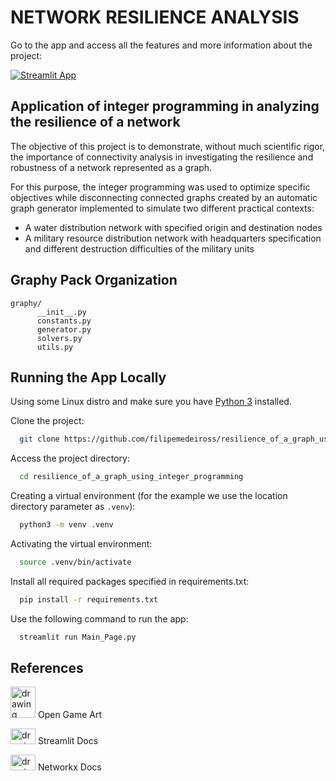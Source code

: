 # NETWORK RESILIENCE ANALYSIS

Go to the app and access all the features and more information about the project:

[![Streamlit App](https://static.streamlit.io/badges/streamlit_badge_black_white.svg)](https://filipemedeiross-resilience-of-a-graph-using-in-main-page-kkv4nk.streamlit.app/)

## Application of integer programming in analyzing the resilience of a network

The objective of this project is to demonstrate, without much scientific rigor, the importance of connectivity analysis in investigating the resilience and robustness of a network represented as a graph.
  
For this purpose, the integer programming was used to optimize specific objectives while disconnecting connected
graphs created by an automatic graph generator implemented to simulate two different practical contexts:
- A water distribution network with specified origin and destination nodes
- A military resource distribution network with headquarters specification and different destruction difficulties of the military units

## Graphy Pack Organization
```
graphy/
      __init__.py
      constants.py
      generator.py
      solvers.py
      utils.py
```
## Running the App Locally

Using some Linux distro and make sure you have [Python 3](https://www.python.org/) installed.

Clone the project:

```bash
  git clone https://github.com/filipemedeiross/resilience_of_a_graph_using_integer_programming.git
```

Access the project directory:

```bash
  cd resilience_of_a_graph_using_integer_programming
```

Creating a virtual environment (for the example we use the location directory parameter as `.venv`):

```bash
  python3 -m venv .venv
```

Activating the virtual environment:

```bash
  source .venv/bin/activate
```

Install all required packages specified in requirements.txt:

```bash
  pip install -r requirements.txt
```

Use the following command to run the app:

```bash
  streamlit run Main_Page.py
```

## References

[<img src="https://user-images.githubusercontent.com/81262956/215500660-3ba254bd-6b55-4993-a047-473f818fe85b.png" alt="drawing" height="50" width="40"/>](<https://opengameart.org/>) Open Game Art

[<img src="https://user-images.githubusercontent.com/81262956/215494578-6ebd8cf8-1485-4e69-a335-3b8a68bb18b3.png" alt="drawing" height="25" width="40"/>](https://docs.streamlit.io/library/api-reference) Streamlit Docs

[<img src="https://user-images.githubusercontent.com/81262956/215497265-fe1f539d-4af1-4f90-b015-7cb3013826fb.png" alt="drawing" height="25" width="40"/>](https://networkx.org/documentation/stable/reference/index.html) Networkx Docs
